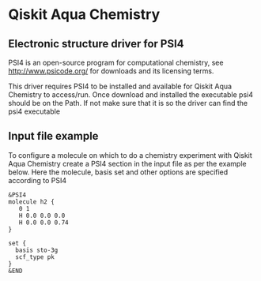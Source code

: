# Qiskit Aqua Chemistry

## Electronic structure driver for PSI4

PSI4 is an open-source program for computational chemistry, see http://www.psicode.org/ for downloads and its
licensing terms.

This driver requires PSI4 to be installed and available for Qiskit Aqua Chemistry to access/run. Once download and
installed the executable psi4 should be on the Path. If not make sure that it is so the driver can find the
psi4 executable

## Input file example
To configure a molecule on which to do a chemistry experiment with Qiskit Aqua Chemistry create a PSI4 section in the
input file as per the example below. Here the molecule, basis set and other options are specified according to PSI4 
```
&PSI4
molecule h2 {
   0 1
   H 0.0 0.0 0.0
   H 0.0 0.0 0.74
}

set {
  basis sto-3g
  scf_type pk
}
&END
```
